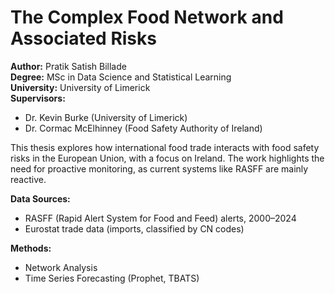# The Complex Food Network and Associated Risks  

**Author:** Pratik Satish Billade  
**Degree:** MSc in Data Science and Statistical Learning  
**University:** University of Limerick  
**Supervisors:**  
- Dr. Kevin Burke (University of Limerick)  
- Dr. Cormac McElhinney (Food Safety Authority of Ireland)  

This thesis explores how international food trade interacts with food safety risks in the European Union, with a focus on Ireland. The work highlights the need for proactive monitoring, as current systems like RASFF are mainly reactive.  

**Data Sources:**  
- RASFF (Rapid Alert System for Food and Feed) alerts, 2000–2024  
- Eurostat trade data (imports, classified by CN codes)  

**Methods:**  
- Network Analysis  
- Time Series Forecasting (Prophet, TBATS)  
